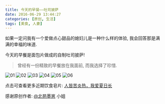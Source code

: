 ```yaml
---
title: 今天的早餐——吐司披萨
date: 2016-06-29 13:44:27
categories: [原创, 生活]
tags: [美食, 人妻]
---
```

如果一定问我有一个爱做点心甜品的媳妇儿是一种什么样的体验, 我会回答那是满满的幸福的味道.

今天的早餐是面包片做成的自制吐司披萨!

<!--more-->

> 曾经有一份精致的早餐放在我面前, 而我选择了珍惜.

![01](//ww3.sinaimg.cn/mw690/910ff108gw1f5bshaacpej21jk1jk12n.jpg)
![02](//ww2.sinaimg.cn/mw690/910ff108gw1f5bshcq9kkj21jk1jk7d4.jpg)
![03](//ww2.sinaimg.cn/mw690/910ff108gw1f5bshc0vhpj21jk1jkwpa.jpg)
![04](//ww2.sinaimg.cn/mw690/910ff108gw1f5bsheb37kj21jk1jkdph.jpg)
![05](//ww2.sinaimg.cn/mw690/910ff108gw1f5bshez02ej21jk1jk7d4.jpg)
![06](//ww2.sinaimg.cn/mw690/910ff108gw1f5bshfxunkj21jk1jk13j.jpg)

点击可查看更多近期饮食皂片: [人皆苦炎热，我爱夏日长](//mp.weixin.qq.com/s?__biz=MzA5Nzk2MjUyMQ==&mid=2651748061&idx=1&sn=03ab69c88dbeebd0e1efb5c4606159dd)

感谢原创作者: [@北苑墨崽](//weibo.com/manoir) 小姐